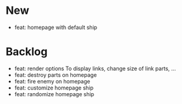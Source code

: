 # New
- feat: homepage with default ship

# Backlog
- feat: render options
  To display links, change size of link parts, ...
- feat: destroy parts on homepage
- feat: fire enemy on homepage
- feat: customize homepage ship
- feat: randomize homepage ship
